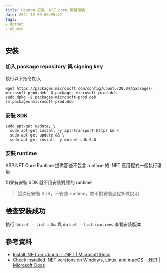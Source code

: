 ```yaml
---
title: Ubuntu 安裝 .NET core 開發環境
date: 2021-12-09 00:59:27
tags:
- dotnet
- ubuntu
---
```


## 安裝
### 加入 package repository 與 signing key
執行以下指令加入

```shell
wget https://packages.microsoft.com/config/ubuntu/20.04/packages-microsoft-prod.deb -O packages-microsoft-prod.deb
sudo dpkg -i packages-microsoft-prod.deb
rm packages-microsoft-prod.deb
```

### 安裝 SDK

```shell
sudo apt-get update; \
  sudo apt-get install -y apt-transport-https && \
  sudo apt-get update && \
  sudo apt-get install -y dotnet-sdk-6.0
```


### 安裝 runtime
ASP.NET Core Runtime 提供那些不包含 runtime 的 .NET 應用程式一個執行環境

如果有安裝 SDK 就不用安裝對應的 runtime

> 這次已安裝 SDK，不安裝 runtime，故不對安裝過程多做說明

## 檢查安裝成功
執行 `dotnet --list-sdks` 與 `dotnet --list-runtimes` 查看安裝版本

## 參考資料
- [Install .NET on Ubuntu - .NET | Microsoft Docs](https://docs.microsoft.com/en-us/dotnet/core/install/linux-ubuntu#2004-)
- [Check installed .NET versions on Windows, Linux, and macOS - .NET | Microsoft Docs](https://docs.microsoft.com/en-us/dotnet/core/install/how-to-detect-installed-versions?pivots=os-windows)